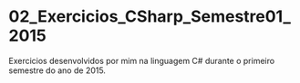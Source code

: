 # 02_Exercicios_CSharp_Semestre01_2015
Exercicios desenvolvidos por mim na linguagem C# durante o primeiro semestre do ano de 2015.
